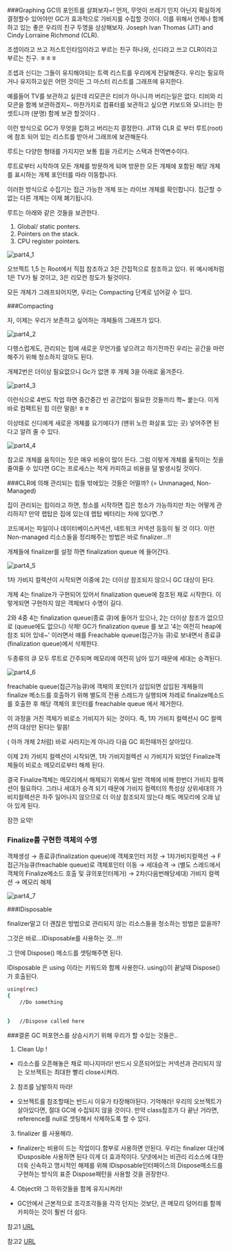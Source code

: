 ###Graphing
GC의 포인트를 살펴보자~!
먼저, 무엇이 쓰레기 인지 아닌지 확실하게 결정할수 있어야만 GC가 효과적으로 가비지를 수집할 것이다.
이를 위해서 언제나 함께 하고 있는 좋은 우리의 친구 두명을 상상해보자.
Joseph Ivan Thomas (JIT) and Cindy Lorraine Richmond (CLR).

조셉이라고 쓰고 저스트인타임이라고 부르는 친구 하나와, 신디라고 쓰고 CLR이라고 부르는 친구. ㅎㅎㅎ

조셉과 신디는 그들이 유지해야되는 트랙 리스트를 우리에게 전달해준다. 
우리는 필요하거나 유지하고싶은 어떤 것이든 그 마스터 리스트를 그래프에 유지한다. 

예를들어 TV를 보관하고 싶은데 리모콘은 티비가 아니니까 버리는일은 없다. 티비와 리모콘을 함께 보관하겠지~. 마찬가지로 컴퓨터를 보관하고 싶으면 키보드와 모니터는 한 셋트니까 (분명) 함께 보관 할것이다 .

이런 방식으로 GC가 무엇을 킵하고 버리는지 결정한다. JIT와 CLR 로 부터 루트(root)에 참조 되어 있는 리스트를 받아서 그래프에 보관해둔다.

루트는 다양한 형태를 가지지만 보통 힙을 가르키는 스택과 전역변수이다.

루트로부터 시작하여 모든 개체를 방문하게 되며 방문한 모든 개체에 포함된 해당 개체를 표시하는 개체 포인터를 따라 이동합니다. 

이러한 방식으로 수집기는 접근 가능한 개체 또는 라이브 개체를 확인합니다. 
접근할 수 없는 다른 개체는 이제 폐기됩니다.

루트는 아래와 같은 것들을 보관한다.

1. Global/ static ponters.
2. Pointers on the stack.
3. CPU register pointers.


![part4_1](http://www.c-sharpcorner.com/UploadFile/rmcochran/csharp_memory_401282006141834PM/Images/Stacking_Heaping1.gif)


오브젝트 1,5 는 Root에서 직접 참조하고 3은 간접적으로 참조하고 있다.
위 예시에처럼 1은 TV가 될 것이고, 3은 리모컨 정도가 될것이다.

모든 개체가 그래프되어지면, 우리는 Compacting 단계로 넘어갈 수 있다.

###Compacting

자, 이제는 우리가 보존하고 싶어하는 개체들의 그래프가 있다.

![part4_2](http://www.c-sharpcorner.com/UploadFile/rmcochran/csharp_memory_401282006141834PM/Images/Stacking_Heaping2.gif)

다행스럽게도, 관리되는 힙에 새로운 무언가를 넣으려고 하기전까진 우리는 공간을 마련해주기 위해 청소하지 않아도 된다. 


개체2번은 더이상 필요없으니 Gc가 없앤 후 개체 3을 아래로 옮겨준다.


![part4_3](http://www.c-sharpcorner.com/UploadFile/rmcochran/csharp_memory_401282006141834PM/Images/Stacking_Heaping3.gif)

이런식으로 4번도 착업 하면 중간중간 빈 공간없이 필요한 것들끼리 쫙~ 붙는다. 이게 바로 컴팩트된 힙 이란 말씀! ㅎㅎ

이상태로 신디에게 새로운 개체를 요기에다가 (맨위 노란 화살표 있는 곳) 넣어주면 된다고 알려 줄 수 있다.

![part4_4](http://www.c-sharpcorner.com/UploadFile/rmcochran/csharp_memory_401282006141834PM/Images/Stacking_Heaping5.gif)


참고로 개체를 움직이는 짓은 매우 비용이 많이 든다. 
그럼 이렇게 개체를 욺직이는 짓을 줄여줄 수 있다면  GC는 프로세스는 적게 카피하교 비용을 덜 발생시킬 것이다. 



###CLR에 의해 관리되는 힙들 밖에있는 것들은 어떨까? (= Unmanaged, Non-Managed)


집이 관리되는 힙이라고 하면, 청소를 시작하면 집은 청소가 가능하지만 차는 어떻게 관리하지? 만약 랩탑은 집에 있는데 랩탑 베터리는 차에 있다면..?

코드에서는 파일이나 데이터베이스커넥션, 네트워크 커넥션 등등이 될 것 이다.
이런 Non-managed 리소스들을 정리해주는 방법은 바로 finalizer...!!

개체들에 finalizer를 설정 하면 finalization queue 에 들어간다. 

![part4_5](http://www.c-sharpcorner.com/UploadFile/rmcochran/csharp_memory_401282006141834PM/Images/Stacking_Heaping6.gif)



1차 가비지 컬렉션이 시작되면 
이중에 2는 더이상 참조되지 않으니 GC 대상이 된다.

개체 4는 finalize가 구현되어 있어서 finalization queue에 참조된 채로 시작한다. 
이렇게되면 구현하지 않은 객체보다 수명이 길다.


2와 4중 4는 finalization queue(종료 큐)에 들어가 있으나, 2는 더이상 참조가 없으므로 (queue에도 없으니) 삭제!
GC가 finalization queue 를 보고 '4는 여전히 heap에 참조 되어 있네~' 이러면서 얘를 Freachable queue(접근가능 큐)로 보내면서 종료큐 (finalization queue)에서 삭제한다.

두종류의 큐 모두 루트로 간주되며 메모리에 여전히 남아 있기 때문에 세대는 승격된다.



![part4_6](http://www.c-sharpcorner.com/UploadFile/rmcochran/csharp_memory_401282006141834PM/Images/Stacking_Heaping7.gif)

 freachable queue(접근가능큐)에 객체의 포인터가 삽입되면 삽입된 개체들의 finalize 메소드를 호출하기 위해 별도의 전용 스레드가 실행되며 차레로 finalize메소드를 호출한 후 해당 객체의 포인터를 freachable queue 에서 제거한다. 

이 과정을 거친 객체가 비로소 가비지가 되는 것이다. 즉, 1차 가비지 컬렉션시 GC 컬렉션의 대상만 된다는 말씀!

( 아까 개체 2처럼) 바로 사라지는게 아니라 다음 GC 회전때까진 살아있다.


이제 2차 가비지 컬렉션이 시작되면, 1차 가비지컬렉션 시 가비지가 되었던 Finalize객체들이 비로소 메모리로부터 해제 된다.

결국 Finalize객체는 메모리에서 해제되기 위해서 일반 객체에 비해 한번더 가비지 컬렉션이 필요하다. 그러나 세대가 승격 되기 때문에 가비지 컬렉터의 특성상 상위세대의 가비지컬렉션은 자주 일어나지 않으므로 더 이상 참조되지 않는다 해도 메모리에 오래 남아 있게 된다.


잠깐 요약!

### Finalize를 구현한 객체의 수명

객체생성 → 종료큐(finalization queue)에 객체포인터 저장 → 1차가비지컬렉션 → F접근가능큐(freachable queue)로 객체포인터 이동 → 세대승격 → (별도 스레드에서 객체의 Finalize메소드 호출 및 큐의포인터제거) → 2차(다음번해당세대) 가비지 컬렉션 → 메모리 해제


![part4_7](http://www.c-sharpcorner.com/UploadFile/rmcochran/csharp_memory_401282006141834PM/Images/Stacking_Heaping8.gif)


###IDisposable

finalizer말고 더 괜찮은 방법으로 관리되지 않는 리소스들을 청소하는 방법은 없을까?

그것은 바로...IDisposable를 사용하는 것...!!!

그 안에 Dispose() 메소드를 셋팅해주면 된다.

IDisposable 은 using 이라는 키워드와 함께 사용한다. using()이 끝날때  Dispose()가 호출된다.


```sh
using(rec)
{
    //Do something
    

}   //Dispose called here
```




###결론
GC 퍼포먼스를 상승시키기 위해 우리가 할 수있는 것들은..


1. Clean Up !
* 리소스를 오픈해놓은 채로 떠나지마라! 반드시 오픈되어있는 커넥션과 관리되지 않는 오브젝트는 최대한 빨리 close시켜라.

2. 참조를 남발하지 마라!
* 오브젝트를 참조할때는 반드시 이유가 타장해야된다.
기억해라! 우리의 오브젝트가 살아있다면, 절대 GC에 수집되지 않을 것이다. 만약 class참조가 다 끝난 거라면, reference를 null로 셋팅해서 삭제하도록 할 수 있다.

3. finalizer 를 사용해라.
* finalizer는 비용이 드는 작업이다.함부로 사용하면 안된다. 우리는 finalizer 대신에 IDusposible 사용하면 된다 이게 더 효과적이다.
닷넷에서는 비관리 리소스에 대한 더욱 신속하고 명시적인 해제를 위해 IDisposable인터페이스의 Dispose메소드를 구현하는 방식의 표준 Dispose패턴을 사용할 것을 권장한다.


4. Object와 그 하위것들을 함께 유지시켜라!
* GC안에서 근본적으로 조각조각들을 각각 던지는 것보단, 큰 메모리 덩어리를 함께 카피하는 것이 훨씬 더 쉽다.


참고1 [URL](http://www.c-sharpcorner.com/UploadFile/rmcochran/csharp_memory_401282006141834PM/csharp_memory_4.aspx)

참고2 [URL](http://blog.naver.com/softcool/110031255038)
